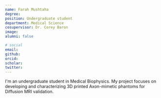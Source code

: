 ```yaml
---
name: Farah Mushtaha
degree:
position: Undergraduate student
department: Medical Science
cosupervisor: Dr. Corey Baron
image:
alumni: false

# social
email:
github:
orcid:
scholar:
twitter:
---
```


I'm an undergraduate student in Medical Biophysics. My project focuses on developing and characterizing 3D printed Axon-mimetic phantoms for Diffusion MRI validation.